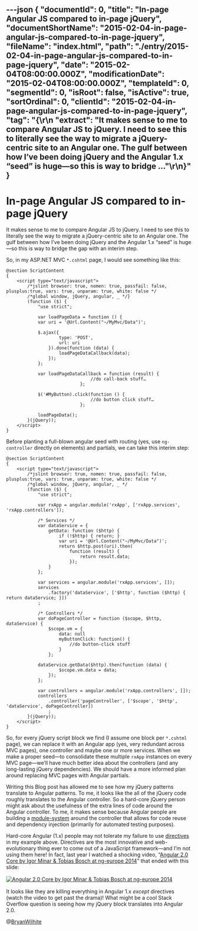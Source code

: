 ---json
{
  "documentId": 0,
  "title": "In-page Angular JS compared to in-page jQuery",
  "documentShortName": "2015-02-04-in-page-angular-js-compared-to-in-page-jquery",
  "fileName": "index.html",
  "path": "./entry/2015-02-04-in-page-angular-js-compared-to-in-page-jquery",
  "date": "2015-02-04T08:00:00.000Z",
  "modificationDate": "2015-02-04T08:00:00.000Z",
  "templateId": 0,
  "segmentId": 0,
  "isRoot": false,
  "isActive": true,
  "sortOrdinal": 0,
  "clientId": "2015-02-04-in-page-angular-js-compared-to-in-page-jquery",
  "tag": "{\r\n  \"extract\": \"It makes sense to me to compare Angular JS to jQuery. I need to see this to literally see the way to migrate a jQuery-centric site to an Angular one. The gulf between how I’ve been doing jQuery and the Angular 1.x “seed” is huge—so this is way to bridge ...\"\r\n}"
}
---

# In-page Angular JS compared to in-page jQuery

It makes sense to me to compare Angular JS to jQuery. I need to see this to literally see the way to migrate a jQuery-centric site to an Angular one. The gulf between how I’ve been doing jQuery and the Angular 1.x “seed” is huge—so this is way to bridge the gap with an interim step.

So, in my ASP.NET MVC `*.cshtml` page, I would see something like this:

```cshtml
@section ScriptContent
{
    <script type="text/javascript">
        /*jslint browser: true, nomen: true, passfail: false, plusplus:true, vars: true, unparam: true, white: false */
        /*global window, jQuery, angular, _ */}
        (function ($) {
            "use strict";

            var loadPageData = function () {
            var uri = '@Url.Content("~/MyMvc/Data")';

            $.ajax({
                    type: 'POST',
                    url: uri
                }).done(function (data) {
                    loadPageDataCallback(data);
                });
            };

            var loadPageDataCallback = function (result) {
                                //do call-back stuff…
                            };

            $('#MyButton).click(function () {
                                //do button click stuff…
                            };

            loadPageData();
        }(jQuery));
    </script>
}
```

Before planting a full-blown angular seed with routing (yes, use `ng-controller` directly on elements) and partials, we can take this interim step:

```cshtml
@section ScriptContent
{
    <script type="text/javascript">
        /*jslint browser: true, nomen: true, passfail: false, plusplus:true, vars: true, unparam: true, white: false */
        /*global window, jQuery, angular, _ */
        (function ($) {
            "use strict";

            var rxApp = angular.module('rxApp', ['rxApp.services', 'rxApp.controllers']);

            /* Services */
            var dataService = {
                getData: function ($http) {
                    if (!$http) { return; }
                    var uri = '@Url.Content("~/MyMvc/Data")';
                    return $http.post(uri).then(
                        function (result) {
                            return result.data;
                        });
                }
            };

            var services = angular.module('rxApp.services', []);
            services
                .factory('dataService', ['$http', function ($http) { return dataService; }])
            ;

            /* Controllers */
            var doPageController = function ($scope, $http, dataService) {
                $scope.vm = {
                    data: null
                    myButtonClick: function() {
                        //do button-click stuff
                    }
                };

            dataService.getData($http).then(function (data) {
                    $scope.vm.data = data;
                });
            };

            var controllers = angular.module('rxApp.controllers', []);
            controllers
                .controller('pageController', ['$scope', '$http', 'dataService', doPageController])
                ;
        }(jQuery));
    </script>
}
```

So, for every jQuery script block we find (I assume one block per `*.cshtml` page), we can replace it with an Angular app (yes, very redundant across MVC pages), one controller and maybe one or more services. When we make a proper seed—to consolidate these multiple `rxApp` instances on every MVC page—we’ll have much better idea about the controllers (and any long-lasting jQuery dependencies). We should have a more informed plan around replacing MVC pages with Angular partials.

Writing this Blog post has allowed me to see how my jQuery patterns translate to Angular patterns. To me, it looks like the all of the jQuery code roughly translates to the Angular controller. So a hard-core jQuery person might ask about the usefulness of the extra lines of code around the Angular controller. To me, it makes sense because Angular people are building a [module-system](https://docs.angularjs.org/guide/module) around the controller that allows for code reuse and dependency injection (primarily for automated testing purposes).

Hard-core Angular (1.x) people may not tolerate my failure to use [directives](https://docs.angularjs.org/guide/directive) in my example above. Directives are the most innovative and web-evolutionary thing ever to come out of a JavaScript framework—and I’m not using them here! In fact, last year I watched a shocking video, “[Angular 2.0 Core by Igor Minar &amp; Tobias Bosch at ng-europe 2014](https://www.youtube.com/watch?v=gNmWybAyBHI)” that ended with this slide:
[<img alt="Angular 2.0 Core by Igor Minar & Tobias Bosch at ng-europe 2014" src="https://farm8.staticflickr.com/7389/16425440926_7c219d5424_o_d.png" style="display:block;margin:16px;margin-left:auto;margin-right:auto">](https://www.youtube.com/watch?v=gNmWybAyBHI "Angular 2.0 Core by Igor Minar & Tobias Bosch at ng-europe 2014")

It looks like they are killing everything in Angular 1.x *except* directives (watch the video to get past the drama)! What might be a cool Stack Overflow question is seeing how my jQuery block translates into Angular 2.0.

@[BryanWilhite](https://twitter.com/BryanWilhite)
